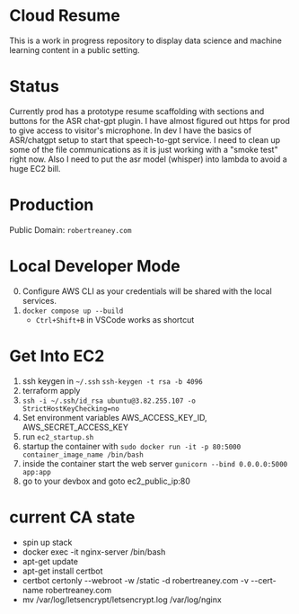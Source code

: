 # Cloud Resume

This is a work in progress repository to display data science and machine learning content in a public setting. 

# Status

Currently prod has a prototype resume scaffolding with sections and buttons for the ASR chat-gpt plugin. I have almost figured out https for prod to give access to visitor's microphone. In dev I have the basics of ASR/chatgpt setup to start that speech-to-gpt service. I need to clean up some of the file communications as it is just working with a "smoke test" right now. Also I need to put the asr model (whisper) into lambda to avoid a huge EC2 bill.

# Production

Public Domain: `robertreaney.com`

# Local Developer Mode

0. Configure AWS CLI as your credentials will be shared with the local services.
1. `docker compose up --build`
    - `Ctrl+Shift+B` in VSCode works as shortcut

# Get Into EC2

1. ssh keygen in `~/.ssh`
```ssh-keygen -t rsa -b 4096```
2. terraform apply
3. `ssh -i ~/.ssh/id_rsa ubuntu@3.82.255.107 -o StrictHostKeyChecking=no`
4. Set environment variables AWS_ACCESS_KEY_ID, AWS_SECRET_ACCESS_KEY
5. run `ec2_startup.sh`
6. startup the container with `sudo docker run -it -p 80:5000 container_image_name /bin/bash`
7. inside the container start the web server `gunicorn --bind 0.0.0.0:5000 app:app`
8. go to your devbox and goto ec2_public_ip:80

# current CA state

- spin up stack
- docker exec -it nginx-server /bin/bash
- apt-get update
- apt-get install certbot
- certbot certonly --webroot -w /static -d robertreaney.com -v --cert-name robertreaney.com
- mv /var/log/letsencrypt/letsencrypt.log /var/log/nginx